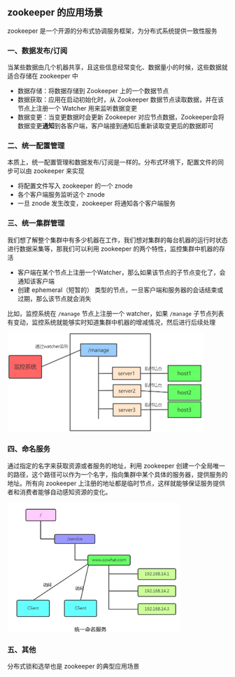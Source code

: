 ## zookeeper 的应用场景

zookeeper 是一个开源的分布式协调服务框架，为分布式系统提供一致性服务

### 一、数据发布/订阅

当某些数据由几个机器共享，且这些信息经常变化、数据量小的时候，这些数据就适合存储在 zookeeper 中

- 数据存储：将数据存储到 Zookeeper 上的一个数据节点
- 数据获取：应用在启动初始化时，从 Zookeeper 数据节点读取数据，并在该节点上注册一个 Watcher 用来监听数据变更
- 数据变更：当变更数据时会更新 Zookeeper 对应节点数据，Zookeeper会将数据变更**通知**到各客户端，客户端接到通知后重新读取变更后的数据即可

### 二、统一配置管理

本质上，统一配置管理和数据发布/订阅是一样的。分布式环境下，配置文件的同步可以由 zookeeper 来实现

- 将配置文件写入 zookeeper 的一个 znode
- 各个客户端服务监听这个 znode
- 一旦 znode 发生改变，zookeeper 将通知各个客户端服务

### 三、统一集群管理

我们想了解整个集群中有多少机器在工作，我们想对集群的每台机器的运行时状态进行数据采集等，那我们可以利用 zookeeper 的两个特性，监控集群中机器的存活

- 客户端在某个节点上注册一个Watcher，那么如果该节点的子节点变化了，会通知该客户端
- 创建 ephemeral（短暂的） 类型的节点，一旦客户端和服务器的会话结束或过期，那么该节点就会消失

比如，监控系统在 `/manage` 节点上注册一个 watcher，如果 `/manage` 子节点列表有变动，监控系统就能够实时知道集群中机器的增减情况，然后进行后续处理

<img src="./image/统一集群管理.png" style="zoom:50%;" />

### 四、命名服务

通过指定的名字来获取资源或者服务的地址，利用 zookeeper 创建一个全局唯一的路径，这个路径可以作为一个名字，指向集群中某个具体的服务器，提供服务的地址。所有向 zookeeper 上注册的地址都是临时节点，这样就能够保证服务提供者和消费者能够自动感知资源的变化。

<img src="./image/命名服务.png" style="zoom:80%;" />

### 五、其他

分布式锁和选举也是 zookeeper 的典型应用场景

















